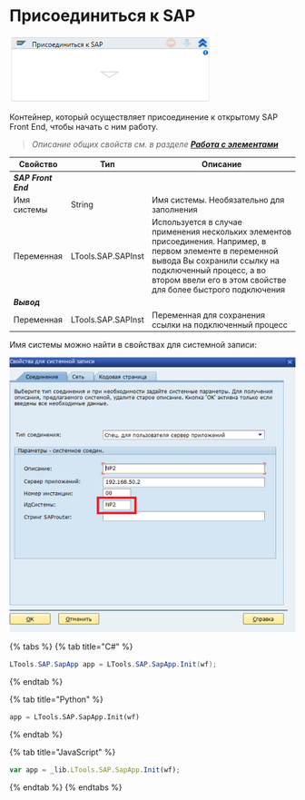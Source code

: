 # Присоединиться к SAP

![](<../../../.gitbook/assets/image (424).png>)

Контейнер, который осуществляет присоединение к открытому SAP Front End, чтобы начать с ним работу.

> *Описание общих свойств см. в разделе [**Работа с элементами**](https://docs.primo-rpa.ru/primo-rpa/primo-studio/process/elements)*

| Свойство   | Тип                | Описание                                                 |
| ---------- | ------------------ | -------------------------------------------------------- |
| ***SAP Front End***             |           |  |
| Имя системы | String            | Имя системы. Необязательно для заполнения |
| Переменная | LTools.SAP.SAPInst | Используется в случае применения нескольких элементов присоединения. Например, в первом элементе в переменной вывода Вы сохранили ссылку на подключенный процесс, а во втором ввели его в этом свойстве для более быстрого подключения |
| ***Вывод*** |  |  |
| Переменная | LTools.SAP.SAPInst | Переменная для сохранения ссылки на подключенный процесс |

Имя системы можно найти в свойствах для системной записи:

![](<../../../.gitbook/assets/Имя системы.png>)


{% tabs %}
{% tab title="C#" %}
```csharp
LTools.SAP.SapApp app = LTools.SAP.SapApp.Init(wf);
```
{% endtab %}

{% tab title="Python" %}
```python
app = LTools.SAP.SapApp.Init(wf)
```
{% endtab %}

{% tab title="JavaScript" %}
```javascript
var app = _lib.LTools.SAP.SapApp.Init(wf);
```
{% endtab %}
{% endtabs %}
